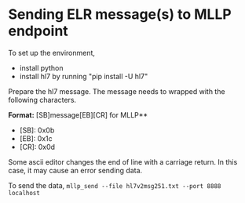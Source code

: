 # Sending ELR message(s) to MLLP endpoint
To set up the environment,
* install python
* install hl7 by running "pip install -U hl7"

Prepare the hl7 message. The message needs to wrapped with the following characters.

**Format:** \[SB\]message\[EB\]\[CR\] for MLLP**
* \[SB\]: 0x0b
* \[EB\]: 0x1c
* \[CR\]: 0x0d

Some ascii editor changes the end of line with a carriage return. In this case, it may cause
an error sending data.

To send the data, 
```mllp_send --file hl7v2msg251.txt --port 8888 localhost```
